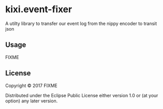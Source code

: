 # kixi.event-fixer

A utilty library to transfer our event log from the nippy encoder to transit json

## Usage

FIXME

## License

Copyright © 2017 FIXME

Distributed under the Eclipse Public License either version 1.0 or (at
your option) any later version.
